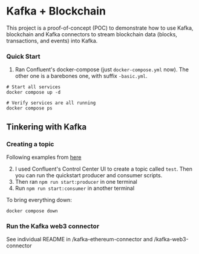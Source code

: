 # Kafka + Blockchain 
This project is a proof-of-concept (POC) to demonstrate how to use Kafka, blockchain and Kafka connectors 
to stream blockchain data (blocks, transactions, and events) into Kafka.


### Quick Start
1. Ran Confluent's docker-compose (just `docker-compose.yml` now).  The other one is a barebones one, with suffix `-basic.yml`.
```
# Start all services
docker compose up -d

# Verify services are all running
docker compose ps
```

## Tinkering with Kafka
### Creating a topic
Following examples from [here](https://developer.confluent.io/get-started/nodejs/#build-producer)

2. I used Confluent's Control Center UI to create a topic called `test`. Then you can run the quickstart producer and consumer scripts.
2. Then ran `npm run start:producer` in one terminal
3. Run `npm run start:consumer` in another terminal


To bring everything down:
```
docker compose down
```

### Run the Kafka web3 connector
See individual README in /kafka-ethereum-connector and /kafka-web3-connector





